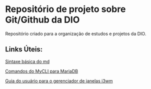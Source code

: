 # Repositório de projeto sobre Git/Github da DIO
Repositório criado para a organização de estudos e projetos da DIO.

## Links Úteis:
[Sintaxe básica do md](https://www.markdownguide.org/basic-syntax/)

[Comandos do MyCLI para MariaDB](https://www.mycli.net/commands)

[Guia do usuário para o gerenciador de janelas i3wm](https://i3wm.org/docs/userguide.html)
